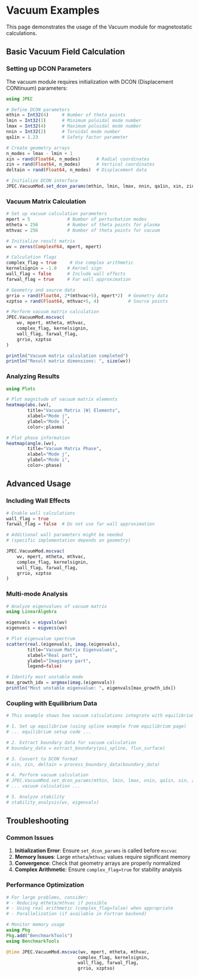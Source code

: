 # Vacuum Examples

This page demonstrates the usage of the Vacuum module for magnetostatic calculations.

## Basic Vacuum Field Calculation

### Setting up DCON Parameters

The vacuum module requires initialization with DCON (Displacement CONtinuum) parameters:

```julia
using JPEC

# Define DCON parameters
mthin = Int32(4)     # Number of theta points
lmin = Int32(1)      # Minimum poloidal mode number
lmax = Int32(4)      # Maximum poloidal mode number
nnin = Int32(2)      # Toroidal mode number
qa1in = 1.23         # Safety factor parameter

# Create geometry arrays
n_modes = lmax - lmin + 1
xin = rand(Float64, n_modes)      # Radial coordinates
zin = rand(Float64, n_modes)      # Vertical coordinates  
deltain = rand(Float64, n_modes)  # Displacement data

# Initialize DCON interface
JPEC.VacuumMod.set_dcon_params(mthin, lmin, lmax, nnin, qa1in, xin, zin, deltain)
```

### Vacuum Matrix Calculation

```julia
# Set up vacuum calculation parameters
mpert = 5              # Number of perturbation modes
mtheta = 256           # Number of theta points for plasma
mthvac = 256           # Number of theta points for vacuum

# Initialize result matrix
wv = zeros(ComplexF64, mpert, mpert)

# Calculation flags
complex_flag = true     # Use complex arithmetic
kernelsignin = -1.0    # Kernel sign 
wall_flag = false      # Include wall effects
farwal_flag = true     # Far wall approximation

# Geometry and source data
grrio = rand(Float64, 2*(mthvac+5), mpert*2)  # Geometry data
xzptso = rand(Float64, mthvac+5, 4)           # Source points

# Perform vacuum matrix calculation
JPEC.VacuumMod.mscvac(
    wv, mpert, mtheta, mthvac,
    complex_flag, kernelsignin,
    wall_flag, farwal_flag,
    grrio, xzptso
)

println("Vacuum matrix calculation completed")
println("Result matrix dimensions: ", size(wv))
```

### Analyzing Results

```julia
using Plots

# Plot magnitude of vacuum matrix elements
heatmap(abs.(wv), 
        title="Vacuum Matrix |W| Elements",
        xlabel="Mode j", 
        ylabel="Mode i",
        color=:plasma)

# Plot phase information
heatmap(angle.(wv), 
        title="Vacuum Matrix Phase",
        xlabel="Mode j",
        ylabel="Mode i", 
        color=:phase)
```

## Advanced Usage

### Including Wall Effects

```julia
# Enable wall calculations
wall_flag = true
farwal_flag = false  # Do not use far wall approximation

# Additional wall parameters might be needed
# (specific implementation depends on geometry)

JPEC.VacuumMod.mscvac(
    wv, mpert, mtheta, mthvac,
    complex_flag, kernelsignin,
    wall_flag, farwal_flag,
    grrio, xzptso
)
```

### Multi-mode Analysis

```julia
# Analyze eigenvalues of vacuum matrix
using LinearAlgebra

eigenvals = eigvals(wv)
eigenvecs = eigvecs(wv)

# Plot eigenvalue spectrum
scatter(real.(eigenvals), imag.(eigenvals),
        title="Vacuum Matrix Eigenvalues",
        xlabel="Real part",
        ylabel="Imaginary part",
        legend=false)

# Identify most unstable mode
max_growth_idx = argmax(imag.(eigenvals))
println("Most unstable eigenvalue: ", eigenvals[max_growth_idx])
```

### Coupling with Equilibrium Data

```julia
# This example shows how vacuum calculations integrate with equilibrium

# 1. Set up equilibrium (using spline example from equilibrium page)
# ... equilibrium setup code ...

# 2. Extract boundary data for vacuum calculation
# boundary_data = extract_boundary(psi_spline, flux_surface)

# 3. Convert to DCON format
# xin, zin, deltain = process_boundary_data(boundary_data)

# 4. Perform vacuum calculation
# JPEC.VacuumMod.set_dcon_params(mthin, lmin, lmax, nnin, qa1in, xin, zin, deltain)
# ... vacuum calculation ...

# 5. Analyze stability
# stability_analysis(wv, eigenvals)
```

## Troubleshooting

### Common Issues

1. **Initialization Error**: Ensure `set_dcon_params` is called before `mscvac`
2. **Memory Issues**: Large `mtheta`/`mthvac` values require significant memory
3. **Convergence**: Check that geometry arrays are properly normalized
4. **Complex Arithmetic**: Ensure `complex_flag=true` for stability analysis

### Performance Optimization

```julia
# For large problems, consider:
# - Reducing mtheta/mthvac if possible
# - Using real arithmetic (complex_flag=false) when appropriate  
# - Parallelization (if available in Fortran backend)

# Monitor memory usage
using Pkg
Pkg.add("BenchmarkTools")
using BenchmarkTools

@time JPEC.VacuumMod.mscvac(wv, mpert, mtheta, mthvac, 
                           complex_flag, kernelsignin,
                           wall_flag, farwal_flag,
                           grrio, xzptso)
```
